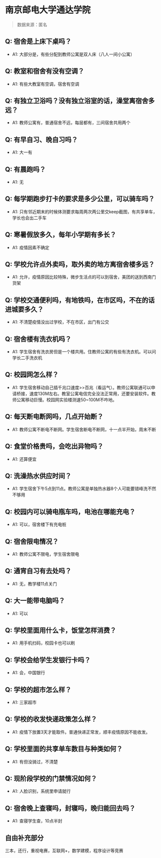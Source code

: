 # 南京邮电大学通达学院

> 数据来源：匿名

## Q: 宿舍是上床下桌吗？

- A1: 大部分是，有些分配到教师公寓是双人床（八人一间小公寓）

## Q: 教室和宿舍有没有空调？

- A1: 有些大教室有空调，宿舍有空调

## Q: 有独立卫浴吗？没有独立浴室的话，澡堂离宿舍多远？

- A1: 教师公寓有，普通宿舍不远，每层都有，三间宿舍共用两个

## Q: 有早自习、晚自习吗？

- A1: 大一有

## Q: 有晨跑吗？

- A1: 无

## Q: 每学期跑步打卡的要求是多少公里，可以骑车吗？

- A1: 只有邻近期末的时候体测要求每周两次两公里交keep截图，有共享单车，学长也会出二手车

## Q: 寒暑假放多久，每年小学期有多长？

- A1: 疫情因素不确定

## Q: 学校允许点外卖吗，取外卖的地方离宿舍楼多远？

- A1: 允许，疫情原因比较特殊，微步生活点的可以到宿舍，美团的送到西南门货架

## Q: 学校交通便利吗，有地铁吗，在市区吗，不在的话进城要多久？

- A1: 不清楚疫情没出过学校，不在市区，出门有公交

## Q: 宿舍楼有洗衣机吗？

- A1: 学生宿舍有洗衣房但是一个楼共用。住教师公寓的有些有洗衣机。可以问学长二手洗衣机

## Q: 校园网怎么样？

- A1: 学生宿舍移动自己插千兆口速度>>百兆（看运气）。教师公寓联通可以申请桥接，速度130M左右。教室公寓电信完全没法正常用，还要安装软件。教师公寓移动巨慢。校园网实验楼测速50\~100M不咋地。

## Q: 每天断电断网吗，几点开始断？

- A1: 教师公寓不断电不断网。学生宿舍断电不断网，十一点半开始，周末不断

## Q: 食堂价格贵吗，会吃出异物吗？

- A1: 还算便宜

## Q: 洗澡热水供应时间？

- A1: 学生宿舍下午5点到11点。教师公寓是单独热水器8个人可能要错峰洗不然不够用

## Q: 校园内可以骑电瓶车吗，电池在哪能充电？

- A1: 可以，宿舍楼下有充电桩

## Q: 宿舍限电情况？

- A1: 教师公寓不限电，学生宿舍限电

## Q: 通宵自习有去处吗？

- A1: 无，教学楼11点关门

## Q: 大一能带电脑吗？

- A1: 可以

## Q: 学校里面用什么卡，饭堂怎样消费？

- A1: 用手机扫码，校园卡也可以刷

## Q: 学校会给学生发银行卡吗？

- A1: 会，中国银行

## Q: 学校的超市怎么样？

- A1: 三家超市

## Q: 学校的收发快递政策怎么样？

- A1: 疫情下放置3天才能取件。普通快递正常发，顺丰疫情原因不能收发。

## Q: 学校里面的共享单车数目与种类如何？

- A1: 有但没骑过，不清楚

## Q: 现阶段学校的门禁情况如何？

- A1: 人脸识别，系统里申请就行

## Q: 宿舍晚上查寝吗，封寝吗，晚归能回去吗？

- A1: 查寝学生查，10点半封

## 自由补充部分

三本，还行，重视电赛，互联网+，数学建模，程序设计等竞赛